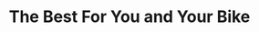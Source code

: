 ---
title: "The Best For You and Your Bike"
url: /brandon/the-best-for-you-and-your-bike/
shop: shop
---